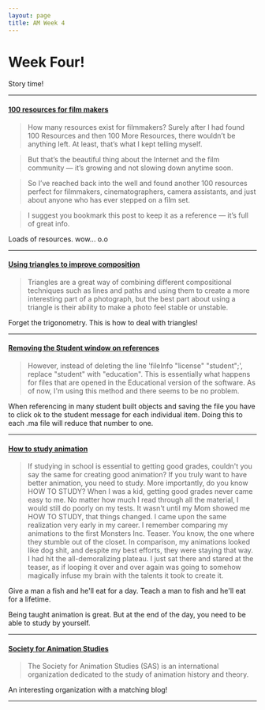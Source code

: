 ```yaml
---
layout: page
title: AM Week 4
---
```


# Week Four!

Story time!

----

#### [100 resources for film makers](http://www.theblackandblue.com/2013/01/08/100-resources-even-more/)

>How many resources exist for filmmakers? Surely after I had found 100 Resources and then 100 More Resources, there wouldn’t be anything left. At least, that’s what I kept telling myself.

>But that’s the beautiful thing about the Internet and the film community — it’s growing and not slowing down anytime soon.

>So I’ve reached back into the well and found another 100 resources perfect for filmmakers, cinematographers, camera assistants, and just about anyone who has ever stepped on a film set.

>I suggest you bookmark this post to keep it as a reference — it’s full of great info.

Loads of resources. wow... o.o

----

#### [Using triangles to improve composition](https://www.expertphotography.com/triangles-improve-your-composition/)

>Triangles are a great way of combining different compositional techniques such as lines and paths and using them to create a more interesting part of a photograph, but the best part about using a triangle is their ability to make a photo feel stable or unstable.

Forget the trigonometry. This is how to deal with triangles!

----

#### [Removing the Student window on references](http://forums.autodesk.com/t5/Installation-Hardware-OS/Why-does-Student-Version-information-appear-when-I-purchased-a/m-p/4177275#M4470)

>However, instead of deleting the line 'fileInfo "license" "student";', replace "student" with "education". This is essentially what happens for files that are opened in the Educational version of the software. As of now, I'm using this method and there seems to be no problem.

When referencing in many student built objects and saving the file you have to click ok to the student message for each individual item. Doing this to each .ma file will reduce that number to one.

----

#### [How to study animation](http://theloztboyz.blogspot.com/2011/09/how-i-study-animation.html)

>If studying in school is essential to getting good grades, couldn't you say the same for creating good animation?  If you truly want to have better animation, you need to study.  More importantly, do you know HOW TO STUDY?  When I was a kid, getting good grades never came easy to me.  No matter how much I read through all the material, I would still do poorly on my tests.  It wasn't until my Mom showed me HOW TO STUDY, that things changed.  I came upon the same realization very early in my career.  I remember comparing my animations to the first Monsters Inc. Teaser.  You know, the one where they stumble out of the closet.   In comparison, my animations looked like dog shit, and despite my best efforts, they were staying that way.  I had hit the all-demoralizing plateau.  I just sat there and stared at the teaser, as if looping it over and over again was going to somehow magically infuse my brain with the talents it took to create it.

Give a man a fish and he'll eat for a day. Teach a man to fish and he'll eat for a lifetime.

Being taught animation is great. But at the end of the day, you need to be able to study by yourself.

----

#### [Society for Animation Studies](http://ww2.animationstudies.org/)

>The Society for Animation Studies (SAS) is an international organization dedicated to the study of animation history and theory.

An interesting organization with a matching blog!

----